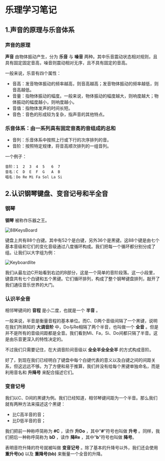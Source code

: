 # 乐理学习笔记

## 1.声音的原理与乐音体系

### 声音的原理

**声音** 由物体振动产生，分为 **乐音** 与 **噪音** 两种。其中乐音震动状态相对规则，且具有固定固定音高，噪音则震动相对无序，且不具有固定的音高。

一般来说，乐音有四个属性：

* 音高：发音物体振动的频率越高，则音高越高；发音物体振动的频率越低，则音高越低。
* 音量：指物体振动的幅度。一般来说，物体振动的幅度越大，则响度越大；物体振动的幅度越小，则响度越小。
* 音值：指物体发声的时间长短。
* 音色：音色的形成较为复杂，指声音的其他特点。

### 乐音体系：由一系列具有固定音高的音组成的总和

* 音列：乐音体系中按照上行或下行的次序排列的音。
* 音阶：按照特定规律，将音高顺次排列的一组音列。

一个例子：
```
音阶：1  2  3  4  5   6  7
音名：C  D  E  F  G   A  B
唱名：Do Re Mi Fa Sol La Si
```

## 2.认识钢琴键盘、变音记号和半全音

### 钢琴

**钢琴** 被称作乐器之王。

![88KeysBoard](/Moon.github.io/docs/Shotgun/TheoryNotes/88KeysBoard.jpg)

键盘上共有88个白键。其中有52个是白键，另外36个是黑键。这88个键是由七个基本音级和它们的变化音级通过八度循环构成。我们把每一个循环都分别分成了组。让我们以大字组为例：

![Keyboardlite](/Moon.github.io/docs/Shotgun/TheoryNotes/KeyBoardlite.jpg)

我们从最左边C开始看到右边的B部分，这是一个简单的音阶段落。这一小段里，键盘共有七个白键和五个黑键。它们循环排列，构成了整个钢琴键盘排列，敲开了我们通往音乐世界的大门。

### 认识半全音

相邻琴键间的 **音程** 是小二度，也就是一个 **半音** 。

一般来说，半音是衡量音程的基本单位。而C、D两个音级间隔了一个黑键，说明在我们所熟知的 **大调音阶** 中，Do与Re相隔了两个半音，也叫做一个 **全音** 。但是并不是所有的音级间距都是全音。我们看到Mi、Fa，Si、Do间都只隔了半音。这是由乐音更深入的特性决定的。

不过我们只需要记住，在大调音阶间音级以 **全全半全全全半** 的方式构成音阶。

好了，到现在我们已经明白了键盘中每个白键代表的意义以及白键之间的间距关系，但这远远不够。为了方便和易于推算，我们并没有给每个黑键单独命名，而是利用音名和 **升降号** 来配合描述它们。

### 变音记号

我们以C、D间的黑键为例。我们已经知道，相邻琴键间距为一个半音。那么我们就有两种方法来描述这个黑键：

* 比C高半音的音；
* 比D低半音的音；

我们把前一种称呼简称为 **#C** ，读作 **升Do** ，其中"**#**"符号也叫做 **升号** 。同样，我们把后一种称呼简称为 **bD** ，读作 **降Re** ，其中"**b**"符号也叫做 **降号**。

表明音符升降的符号就被叫做 **变音记号** 。除了基本的升降号以外，我们还会使用 **重升号(x)** 以及 **重降号(bb)** 来衡量一个全音的升降。